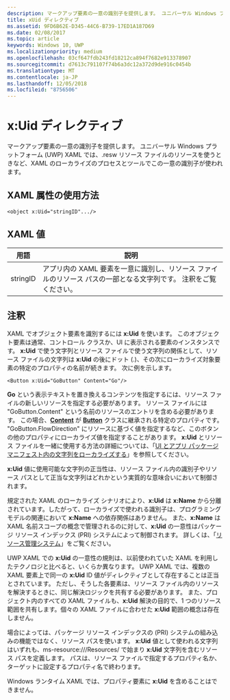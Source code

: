 ```yaml
---
description: マークアップ要素の一意の識別子を提供します。 ユニバーサル Windows プラットフォーム (UWP) XAML では、.resw リソース ファイルのリソースを使うときなど、XAML のローカライズのプロセスとツールでこの一意の識別子が使われます。
title: xUid ディレクティブ
ms.assetid: 9FD6B62E-D345-44C6-B739-17ED1A187D69
ms.date: 02/08/2017
ms.topic: article
keywords: Windows 10, UWP
ms.localizationpriority: medium
ms.openlocfilehash: 03cf647fdb243fd18212ca894f7682e913378907
ms.sourcegitcommit: d7613c791107f74b6a3dc12a372d9de916c0454b
ms.translationtype: MT
ms.contentlocale: ja-JP
ms.lasthandoff: 12/05/2018
ms.locfileid: "8756506"
---
```

# <a name="xuid-directive"></a>x:Uid ディレクティブ


マークアップ要素の一意の識別子を提供します。 ユニバーサル Windows プラットフォーム (UWP) XAML では、.resw リソース ファイルのリソースを使うときなど、XAML のローカライズのプロセスとツールでこの一意の識別子が使われます。

## <a name="xaml-attribute-usage"></a>XAML 属性の使用方法

``` syntax
<object x:Uid="stringID".../>
```

## <a name="xaml-values"></a>XAML 値

| 用語 | 説明 |
|------|-------------|
| stringID | アプリ内の XAML 要素を一意に識別し、リソース ファイルのリソース パスの一部となる文字列です。 注釈をご覧ください。| 

## <a name="remarks"></a>注釈

XAML でオブジェクト要素を識別するには **x:Uid** を使います。 このオブジェクト要素は通常、コントロール クラスか、UI に表示される要素のインスタンスです。 **x:Uid** で使う文字列とリソース ファイルで使う文字列の関係として、リソース ファイルの文字列は **x:Uid** の後にドット (.)、その次にローカライズ対象要素の特定のプロパティの名前が続きます。 次に例を示します。

``` syntax
<Button x:Uid="GoButton" Content="Go"/>
```

**Go** という表示テキストを置き換えるコンテンツを指定するには、リソース ファイルの新しいリソースを指定する必要があります。 リソース ファイルには "GoButton.Content" という名前のリソースのエントリを含める必要があります。 この場合、[**Content**](/uwp/api/windows.ui.xaml.controls.contentcontrol.content) が [**Button**](/uwp/api/windows.ui.xaml.controls.button) クラスに継承される特定のプロパティです。 "GoButton.FlowDirection" にリソースに基づく値を指定するなど、このボタンの他のプロパティにローカライズ値を指定することがあります。 **x:Uid** とリソース ファイルを一緒に使用する方法の詳細については、「[UI とアプリ パッケージ マニフェスト内の文字列をローカライズする](../app-resources/localize-strings-ui-manifest.md)」を参照してください。

**x:Uid** 値に使用可能な文字列の正当性は、リソース ファイル内の識別子やリソース パスとして正当な文字列はどれかという実質的な意味合いにおいて制御されます。

規定された XAML のローカライズ シナリオにより、**x:Uid** は **x:Name** から分離されています。したがって、ローカライズで使われる識別子は、プログラミング モデルの関連において **x:Name** への依存関係はありません。 また、**x:Name** は XAML 名前スコープの概念で管理されるのに対して、**x:Uid** の一意性はパッケージ リソース インデックス (PRI) システムによって制御されます。 詳しくは、「[リソース管理システム](../app-resources/resource-management-system.md)」をご覧ください。

UWP XAML での **x:Uid** の一意性の規則は、以前使われていた XAML を利用したテクノロジと比べると、いくらか異なります。 UWP XAML では、複数の XAML 要素上で同一の **x:Uid** ID 値がディレクティブとして存在することは正当とされています。 ただし、そうした各要素は、リソース ファイル内のリソースを解決するときに、同じ解決ロジックを共有する必要があります。 また、プロジェクト内のすべての XAML ファイルも、**x:Uid** 解決の目的で、1 つのリソース範囲を共有します。個々の XAML ファイルに合わせた **x:Uid** 範囲の概念は存在しません。

場合によっては、パッケージ リソース インデックスの (PRI) システムの組み込みの機能ではなく、リソース パスを使います。 **x:Uid** 値として使われる文字列はいずれも、ms-resource:///Resources/ で始まり **x:Uid** 文字列を含むリソース パスを定義します。 パスは、リソース ファイルで指定するプロパティ名か、ターゲットに設定するプロパティ名で終わります。

Windows ランタイム XAML では、プロパティ要素に **x:Uid** を含めることはできません。

